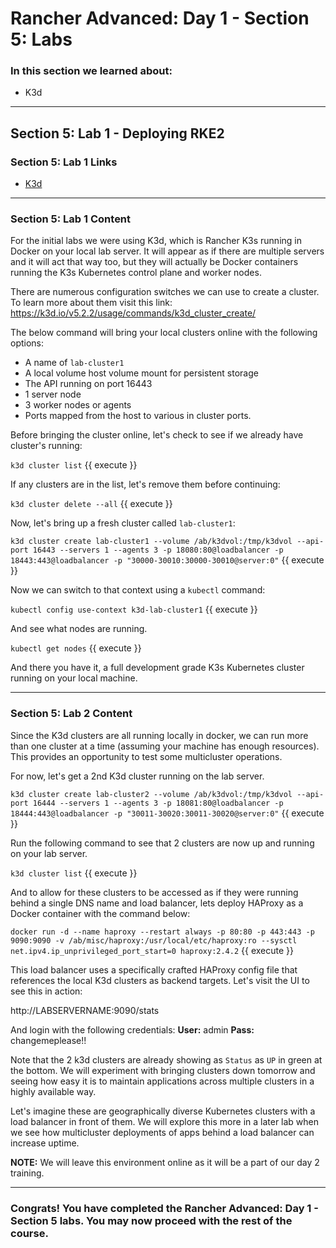 # Rancher Advanced: Day 1 - Section 5: Labs

### In this section we learned about:

* K3d

____

## Section 5: Lab 1 - Deploying RKE2

### Section 5: Lab 1 Links

* [K3d](https://k3d.io/)

____

### Section 5: Lab 1 Content

For the initial labs we were using K3d, which is Rancher K3s running in Docker on your local lab server. It will appear as if there are multiple servers and it will act that way too, but they will actually be Docker containers running the K3s Kubernetes control plane and worker nodes.

There are numerous configuration switches we can use to create a cluster. To learn more about them visit this link: https://k3d.io/v5.2.2/usage/commands/k3d_cluster_create/

The below command will bring your local clusters online with the following options:

* A name of `lab-cluster1`
* A local volume host volume mount for persistent storage
* The API running on port 16443
* 1 server node
* 3 worker nodes or agents
* Ports mapped from the host to various in cluster ports.

Before bringing the cluster online, let's check to see if we already have cluster's running:

`k3d cluster list` {{ execute }}

If any clusters are in the list, let's remove them before continuing:

`k3d cluster delete --all` {{ execute }}

Now, let's bring up a fresh cluster called `lab-cluster1`:

`k3d cluster create lab-cluster1 --volume /ab/k3dvol:/tmp/k3dvol --api-port 16443 --servers 1 --agents 3 -p 18080:80@loadbalancer -p 18443:443@loadbalancer -p "30000-30010:30000-30010@server:0"` {{ execute }}

Now we can switch to that context using a `kubectl` command:

`kubectl config use-context k3d-lab-cluster1` {{ execute }}

And see what nodes are running.

`kubectl get nodes` {{ execute }}

And there you have it, a full development grade K3s Kubernetes cluster running on your local machine.

____

### Section 5: Lab 2 Content

Since the K3d clusters are all running locally in docker, we can run more than one cluster at a time (assuming your machine has enough resources). This provides an opportunity to test some multicluster operations.

For now, let's get a 2nd K3d cluster running on the lab server.

`k3d cluster create lab-cluster2 --volume /ab/k3dvol:/tmp/k3dvol --api-port 16444 --servers 1 --agents 3 -p 18081:80@loadbalancer -p 18444:443@loadbalancer -p "30011-30020:30011-30020@server:0"` {{ execute }}

Run the following command to see that 2 clusters are now up and running on your lab server.

`k3d cluster list` {{ execute }}

And to allow for these clusters to be accessed as if they were running behind a single DNS name and load balancer, lets deploy HAProxy as a Docker container with the command below:

`docker run -d --name haproxy --restart always -p 80:80 -p 443:443 -p 9090:9090 -v /ab/misc/haproxy:/usr/local/etc/haproxy:ro --sysctl net.ipv4.ip_unprivileged_port_start=0 haproxy:2.4.2` {{ execute }}

This load balancer uses a specifically crafted HAProxy config file that references the local K3d clusters as backend targets. Let's visit the UI to see this in action:

http://LABSERVERNAME:9090/stats

And login with the following credentials:
**User:** admin
**Pass:** changemeplease!!

Note that the 2 k3d clusters are already showing as `Status` as `UP` in green at the bottom. We will experiment with bringing clusters down tomorrow and seeing how easy it is to maintain applications across multiple clusters in a highly available way.

Let's imagine these are geographically diverse Kubernetes clusters with a load balancer in front of them. We will explore this more in a later lab when we see how multicluster deployments of apps behind a load balancer can increase uptime.

**NOTE:** We will leave this environment online as it will be a part of our day 2 training.

____

### Congrats! You have completed the Rancher Advanced: Day 1 - Section 5 labs. You may now proceed with the rest of the course.
